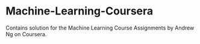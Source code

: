 # Machine-Learning-Coursera
Contains solution for the Machine Learning Course Assignments by Andrew Ng on Coursera.

